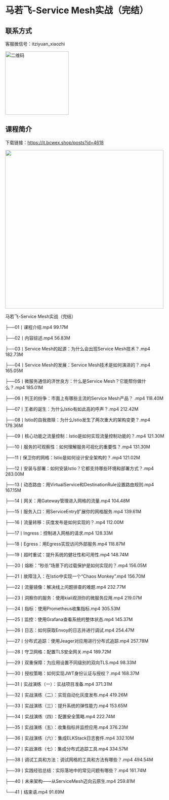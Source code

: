 # 马若飞-Service Mesh实战（完结）

## 联系方式

客服微信号：itziyuan_xiaozhi

<img src="https://ziyuanyun.oss-cn-guangzhou.aliyuncs.com/common/20240614073449/666b82192834a.jpg" width="200" height="200" alt="二维码">

## 课程简介

下载链接：https://it.bcwex.shop/posts?id=4618

<img src="https://ziyuanyun.oss-cn-guangzhou.aliyuncs.com/yun/20241129110037/67492e551dec4.jpg" width="500" alt="">

  

 马若飞-Service Mesh实战（完结）

 ├──01丨课程介绍.mp4 99.17M

 ├──02丨内容综述.mp4 56.83M

 ├──03丨Service Mesh的起源：为什么会出现Service Mesh技术？.mp4 182.73M

 ├──04丨Service Mesh的发展：Service Mesh技术是如何演进的？.mp4 165.05M

 ├──05丨微服务通信的济世良方：什么是Service Mesh？它能帮你做什么？.mp4 185.01M

 ├──06丨列王的纷争：市面上有哪些主流的Service Mesh产品？ .mp4 118.40M

 ├──07丨王者的诞生：为什么Istio有如此高的呼声？.mp4 212.42M

 ├──08丨Istio的自我救赎：为什么Istio发生了两次重大的架构变更？.mp4 179.36M

 ├──09丨核心功能之流量控制：Istio是如何实现流量控制功能的？.mp4 121.30M

 ├──10丨服务的可观察性：如何理解服务可视化的重要性？.mp4 131.30M

 ├──11丨保卫你的网格：Istio是如何设计安全架构的？.mp4 121.02M

 ├──12丨安装与部署：如何安装Istio？它都支持哪些环境和部署方式？.mp4 283.00M

 ├──13丨动态路由：用VirtualService和DestinationRule设置路由规则.mp4 167.15M

 ├──14丨网关：用Gateway管理进入网格的流量.mp4 104.48M

 ├──15丨服务入口：用ServiceEntry扩展你的网格服务.mp4 139.61M

 ├──16丨流量转移：灰度发布是如何实现的？.mp4 112.00M

 ├──17丨Ingress：控制进入网格的请求.mp4 128.33M

 ├──18丨Egress：用Egress实现访问外部服务.mp4 118.87M

 ├──19丨超时重试：提升系统的健壮性和可用性.mp4 148.74M

 ├──20丨熔断：“秒杀”场景下的过载保护是如何实现的？.mp4 156.05M

 ├──21丨故障注入：在Istio中实现一个“Chaos Monkey”.mp4 156.70M

 ├──22丨流量镜像：解决线上问题排查的难题.mp4 232.77M

 ├──23丨洞察你的服务：使用kiali观测你的微服务应用.mp4 219.07M

 ├──24丨指标：使用Prometheus收集指标.mp4 305.53M

 ├──25丨监控：使用Grafana查看系统的整体状态.mp4 145.37M

 ├──26丨日志：如何获取Envoy的日志并进行调试.mp4 254.47M

 ├──27丨分布式追踪：使用Jeager对应用进行分布式追踪.mp4 257.78M

 ├──28丨守卫网格：配置TLS安全网关.mp4 189.72M

 ├──29丨双重保障：为应用设置不同级别的双向TLS.mp4 98.33M

 ├──30丨授权策略：如何实现JWT身份认证与授权？.mp4 168.37M

 ├──31丨实战演练（一）：实战项目准备.mp4 371.31M

 ├──32丨实战演练（二）：实现自动化灰度发布.mp4 419.26M

 ├──33丨实战演练（三）：提升系统的弹性能力.mp4 153.65M

 ├──34丨实战演练（四）：配置安全策略.mp4 222.74M

 ├──35丨实战演练（五）：收集指标并监控应用.mp4 376.23M

 ├──36丨实战演练（六）：集成ELKStack日志套件.mp4 332.10M

 ├──37丨实战演练（七）：集成分布式追踪工具.mp4 334.57M

 ├──38丨调试工具和方法：调试网格的工具和方法有哪些？.mp4 494.54M

 ├──39丨实践经验总结：实际落地中的常见问题有哪些？.mp4 161.74M

 ├──40丨未来架构——从ServiceMesh迈向云原生.mp4 259.81M

 └──41丨结束语.mp4 91.69M

  